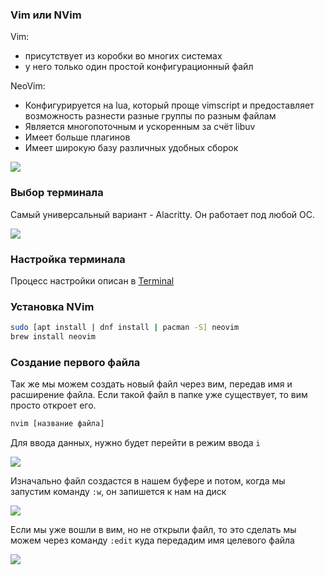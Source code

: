 
### Vim или NVim

Vim:
- присутствует из коробки во многих системах
- у него только один простой конфигурационный файл

NeoVim:
- Конфигурируется на lua, который проще vimscript и предоставляет возможность разнести разные группы по разным файлам 
- Является многопоточным и ускоренным за счёт libuv
- Имеет больше плагинов
- Имеет широкую базу различных удобных сборок

![](_png/Pasted%20image%2020240901123734.png)

### Выбор терминала

Самый универсальный вариант - Alacritty. Он работает под любой ОС.

![](_png/Pasted%20image%2020240901125018.png)

### Настройка терминала

Процесс настройки описан в [Terminal](../../Terminal.md)

### Установка NVim

```bash
sudo [apt install | dnf install | pacman -S] neovim
brew install neovim
```

### Создание первого файла

Так же мы можем создать новый файл через вим, передав имя и расширение файла. Если такой файл в папке уже существует, то вим просто откроет его.

```bash
nvim [название файла]
```

Для ввода данных, нужно будет перейти в режим ввода `i`

![](_png/Pasted%20image%2020240904190417.png)

Изначально файл создастся в нашем буфере и потом, когда мы запустим команду `:w`, он запишется к нам на диск

![](_png/Pasted%20image%2020240904190450.png)

Если мы уже вошли в вим, но не открыли файл, то это сделать мы можем через команду `:edit` куда передадим имя целевого файла

![](_png/Pasted%20image%2020240904190513.png)
